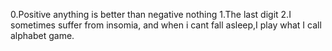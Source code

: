 0.Positive anything is better than negative nothing
1.The last digit
2.I sometimes suffer from insomia, and when i cant fall asleep,I play what I call alphabet game.
